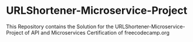 # URLShortener-Microservice-Project
This Repository contains the Solution for the URLShortener-Microservice-Project of API and Microservices Certification of freecodecamp.org
